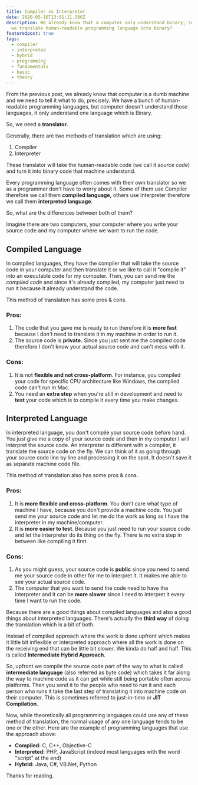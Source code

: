 ```yaml
---
title: Compiler vs Interpreter
date: 2020-05-16T13:01:11.386Z
description: We already know that a computer only understand binary, so how can
  we translate human-readable programming language into binary?
featuredpost: true
tags:
  - compiler
  - interpreted
  - hybrid
  - programming
  - fundamentals
  - basic
  - theory
---
```

From the previous post, we already know that computer is a dumb machine and we need to tell it what to do, precisely. We have a bunch of human-readable programming languages, but computer doesn't understand those languages, it only understand one language which is Binary.

So, we need a **translator.**

Generally, there are two methods of translation which are using:

1. Compiler
2. Interpreter

These translator will take the human-readable code (we call it *source code*) and turn it into binary code that machine understand. 

Every programming language often comes with their own translator so we as a programmer don't have to worry about it. Some of them use Compiler therefore we call them **compiled language,** others use Interpreter therefore we call them **interpreted language**.

So, what are the differences between both of them?

Imagine there are two computers, your computer where you write your source code and my computer where we want to run the code.



## Compiled Language

In compiled languages, they have the compiler that will take the source code in your computer and then translate it or we like to call it "compile it" into an executable code for my computer. Then, you can send me the *compiled code* and since it's already compiled, my computer just need to run it because it already understand the code.

This method of translation has some pros & cons.

### Pros:

1. The code that you gave me is ready to run therefore it is **more fast** because I don't need to translate it in my machine in order to run it.
2. The source code is **private.** Since you just sent me the compiled code therefore I don't know your actual source code and can't mess with it.

### Cons:

1. It is not **flexible and not cross-platform**. For instance, you compiled your code for specific CPU architecture like Windows, the compiled code can't run in Mac.
2. You need an **extra step** when you're still in development and need to **test** your code which is to compile it every time you make changes.



## Interpreted Language

In interpreted language, you don't compile your source code before hand. You just give me a copy of your source code and then in my computer I will interpret the source code. An interpreter is different with a compiler, it translate the source code on the fly. We can think of it as going through your source code line by line and processing it on the spot. It doesn't save it as separate machine code file.

This method of translation also has some pros & cons.

### Pros:

1. It is **more flexible and cross-platform**. You don't care what type of machine I have, because you don't provide a machine code. You just send me your source code and let me do the work as long as I have the interpreter in my machine/computer.
2. It is **more** **easier to test**. Because you just need to run your source code and let the interpreter do its thing on the fly. There is no extra step in between like compiling it first.

### Cons:

1. As you might guess, your source code is **public** since you need to send me your source code in other for me to interpret it. It makes me able to see your actual source code.
2. The computer that you want to send the code need to have the interpreter and it can be **more slower** since I need to interpret it every time I want to run the code.

Because there are a good things about compiled languages and also a good things about interpreted languages. There's actually the **third way** of doing the translation which is a bit of both.

Instead of compiled approach where the work is done upfront which makes it little bit inflexible or interpreted approach where all the work is done on the receiving end that can be little bit slower. We kinda do half and half. This is called **Intermediate Hybrid Approach**.

So, upfront we compile the source code part of the way to what is called **intermediate language** (also referred as byte code) which takes it far along the way to machine code as it can get while still being portable often across platforms. Then you send it to the people who need to run it and each person who runs it take the last step of translating it into machine code on their computer. This is sometimes referred to just-in-time or **JIT Compilation.**

Now, while theoretically all programming languages could use any of these method of translation, the normal usage of any one language tends to be one or the other. Here are the example of programming languages that use the approach above:

* **Compiled:** C, C++, Objective-C
* **Interpreted:** PHP, JavaScript (indeed most languages with the word "script" at the end)
* **Hybrid:** Java, C#, VB.Net, Python



Thanks for reading.